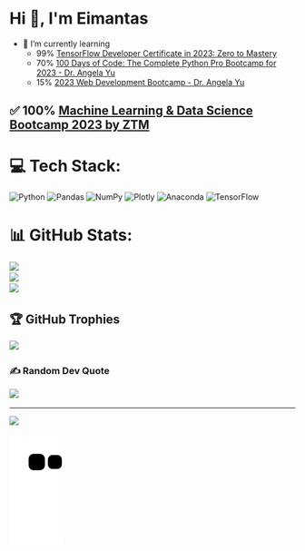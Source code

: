 <h1>Hi 👋, I'm Eimantas</h1>

- 🌱 I’m currently learning 
    * 99% [TensorFlow Developer Certificate in 2023: Zero to Mastery](https://github.com/redrum88/tensorflow)
    * 70% [100 Days of Code: The Complete Python Pro Bootcamp for 2023 - Dr. Angela Yu](https://github.com/redrum88/100-Days-of-Code-Python-Bootcamp) 
    * 15% [2023 Web Development Bootcamp - Dr. Angela Yu](https://github.com/redrum88/Web-Development-Bootcamp)
    
##  ✅ 100% [Machine Learning & Data Science Bootcamp 2023 by ZTM](https://github.com/redrum88/Machine_Learning_and_Data_Science)
<!--    * [Beginning C++ Programming - From Beginner to Beyond](https://www.udemy.com/course/beginning-c-plus-plus-programming/)
    * [The Complete Flutter Development Bootcamp with Dart](https://www.udemy.com/course/flutter-bootcamp-with-dart/)
    * [Blender Environment Artist: Create 3D Worlds by GameDev.tv](https://www.udemy.com/course/blenderenvironment/)
    * [Complete C# Unity Game Developer 3D](https://www.udemy.com/course/unitycourse2/) -->

# 💻 Tech Stack:
![Python](https://img.shields.io/badge/python-3670A0?style=plastic&logo=python&logoColor=ffdd54) ![Pandas](https://img.shields.io/badge/pandas-%23150458.svg?style=plastic&logo=pandas&logoColor=white) ![NumPy](https://img.shields.io/badge/numpy-%23013243.svg?style=plastic&logo=numpy&logoColor=white) ![Plotly](https://img.shields.io/badge/Plotly-%233F4F75.svg?style=plastic&logo=plotly&logoColor=white) ![Anaconda](https://img.shields.io/badge/Anaconda-%2344A833.svg?style=plastic&logo=anaconda&logoColor=white) ![TensorFlow](https://img.shields.io/badge/TensorFlow-%23FF6F00.svg?style=plastic&logo=TensorFlow&logoColor=white)
# 📊 GitHub Stats:
![](https://github-readme-stats.vercel.app/api?username=redrum88&theme=dark&hide_border=false&include_all_commits=true&count_private=true)<br/>
![](https://github-readme-streak-stats.herokuapp.com/?user=redrum88&theme=dark&hide_border=false)<br/>
![](https://github-readme-stats.vercel.app/api/top-langs/?username=redrum88&theme=dark&hide_border=false&include_all_commits=true&count_private=true&layout=compact)

## 🏆 GitHub Trophies
![](https://github-profile-trophy.vercel.app/?username=redrum88&theme=monokai&no-frame=true&no-bg=true&margin-w=4)

### ✍️ Random Dev Quote
![](https://quotes-github-readme.vercel.app/api?type=horizontal&theme=dark)

---
[![](https://visitcount.itsvg.in/api?id=redrum88&icon=2&color=0)](https://visitcount.itsvg.in)


  
<!-- Proudly created with GPRM ( https://gprm.itsvg.in ) -->
 
  ![Feed Snake](https://github.com/redrum88/redrum88/blob/output/github-contribution-grid-snake.svg)
<!--
**redrum88/redrum88** is a ✨ _special_ ✨ repository because its `README.md` (this file) appears on your GitHub profile.

Here are some ideas to get you started:

- 🔭 I’m currently working on ...
- 🌱 I’m currently learning ...
- 👯 I’m looking to collaborate on ...
- 🤔 I’m looking for help with ...
- 💬 Ask me about ...
- 📫 How to reach me: ...
- 😄 Pronouns: ...
- ⚡ Fun fact: ...
-->
